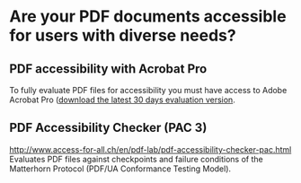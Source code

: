 # Are your PDF documents accessible for users with diverse needs?

## PDF accessibility with Acrobat Pro

To fully evaluate PDF files for accessibility you must have access to Adobe Acrobat Pro ([download the latest 30 days evaluation version](https://creative.adobe.com/products/download/acrobat).

## PDF Accessibility Checker (PAC 3)

http://www.access-for-all.ch/en/pdf-lab/pdf-accessibility-checker-pac.html
Evaluates PDF files against checkpoints and failure conditions of the Matterhorn Protocol (PDF/UA Conformance Testing Model).
